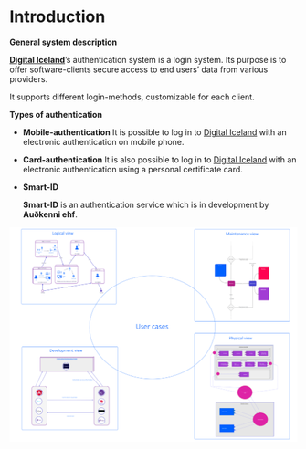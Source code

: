 # Introduction

**General system description**

**[Digital Iceland](http://island.is)**’s authentication system is a login system. Its purpose is to offer software-clients secure access to end users’ data from various providers.

It supports different login-methods, customizable for each client.

**Types of authentication**

- **Mobile-authentication**
  It is possible to log in to [Digital Iceland](https://island.is/) with an electronic authentication on mobile phone.
- **Card-authentication**
  It is also possible to log in to [Digital Iceland](https://island.is/) with an electronic authentication using a personal certificate card.
- **Smart-ID**

  **Smart-ID** is an authentication service which is in development by **Auðkenni ehf**.

![introduction/41.png](introduction/41.png)
